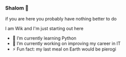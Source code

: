 ### Shalom 👋
if you are here you probably have nothing better to do

I am Wik and I'm just starting out here

- 🌱 I’m currently learning Python
- 🔭 I’m currently working on improving my career in IT
- ⚡ Fun fact: my last meal on Earth would be pierogi

<!--
**wiktoriastel/wiktoriastel** is a ✨ _special_ ✨ repository because its `README.md` (this file) appears on your GitHub profile.

Here are some ideas to get you started:

- 🔭 I’m currently working on ...
- 🌱 I’m currently learning ...
- 👯 I’m looking to collaborate on ...
- 🤔 I’m looking for help with ...
- 💬 Ask me about ...
- 📫 How to reach me: ...
- 😄 Pronouns: ...
- ⚡ Fun fact: ...
-->

